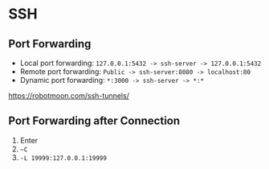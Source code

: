 # SSH

## Port Forwarding

* Local port forwarding: `127.0.0.1:5432 -> ssh-server -> 127.0.0.1:5432`
* Remote port forwarding: `Public -> ssh-server:8080 -> localhost:80`
* Dynamic port forwarding: `*:3000 -> ssh-server -> *:*`

https://robotmoon.com/ssh-tunnels/

## Port Forwarding after Connection

1. Enter
2. `~C`
3. `-L 19999:127.0.0.1:19999`
